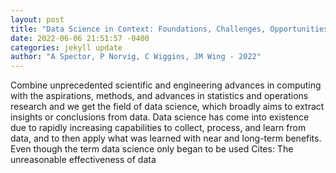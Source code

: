 ```yaml
--- 
layout: post 
title: "Data Science in Context: Foundations, Challenges, Opportunities" 
date: 2022-06-06 21:51:57 -0400 
categories: jekyll update 
author: "A Spector, P Norvig, C Wiggins, JM Wing - 2022" 
--- 
```

Combine unprecedented scientific and engineering advances in computing with the aspirations, methods, and advances in statistics and operations research and we get the field of data science, which broadly aims to extract insights or conclusions from data. Data science has come into existence due to rapidly increasing capabilities to collect, process, and learn from data, and to then apply what was learned with near and long-term benefits. Even though the term data science only began to be used Cites: The unreasonable effectiveness of data